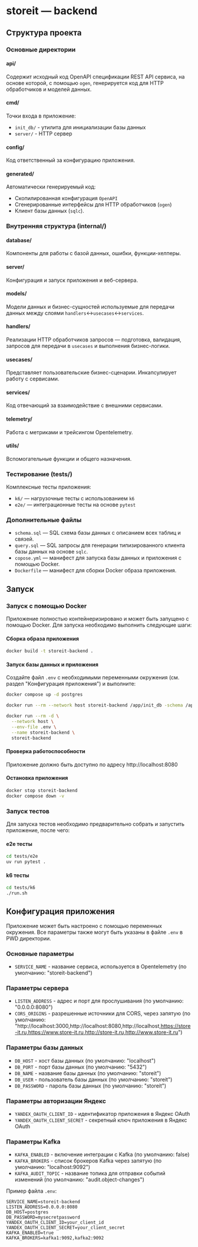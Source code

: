 # storeit — backend

## Структура проекта

### Основные директории

#### api/

Содержит исходный код OpenAPI спецификации REST API сервиса, на основе которой, с помощью `ogen`, генерируется код для HTTP обработчиков и моделей данных.

#### cmd/

Точки входа в приложение:

- `init_db/` - утилита для инициализации базы данных
- `server/` - HTTP сервер

#### config/

Код ответственный за конфигурацию приложения.

#### generated/

Автоматически генерируемый код:

- Скопилированная конфигурация `OpenAPI`
- Сгенерированные интерфейсы для HTTP обработчиков (`ogen`)
- Клиент базы данных (`sqlc`).

### Внутренняя структура (internal/)

#### database/

Компоненты для работы с базой данных, ошибки, функции-хелперы.

#### server/

Конфигурация и запуск приложения и веб-сервера.

#### models/

Модели данных и бизнес-сущностей используемые для передачи данных между слоями `handlers`<->`usecases`<->`services`.

#### handlers/

Реализации HTTP обработчиков запросов — подготовка, валидация, запросов для передачи в `usecases` и выполнения бизнес-логики.

#### usecases/

Представляет пользовательские бизнес-сценарии. Инкапсулирует работу с сервисами.

#### services/

Код отвечающий за взаимодействие с внешними сервисами.

#### telemetry/

Работа с метриками и трейсингом Opentelemetry.


#### utils/

Вспомогательные функции и общего назначения.

### Тестирование (tests/)

Комплексные тесты приложения:

- `k6/` — нагрузочные тесты с использованием `k6`
- `e2e/` — интеграционные тесты на основе `pytest`

### Дополнительные файлы

- `schema.sql` — SQL схема базы данных с описанием всех таблиц и связей.
- `query.sql` — SQL запросы для генерации типизированного клиента базы данных на основе `sqlc`.
- `copose.yml` — манифест для запуска базы данных и приложения с помощью Docker.
- `Dockerfile` — манифест для сборки Docker образа приложения.

## Запуск

### Запуск с помощью Docker

Приложение полностью контейнеризировано и может быть запущено с помощью Docker. Для запуска необходимо выполнить следующие шаги:

#### Сборка образа приложения

```bash
docker build -t storeit-backend .
```

#### Запуск базы данных и приложения

Создайте файл `.env` с необходимыми переменными окружения (см. раздел "Конфигурация приложения") и выполните:

```bash
docker compose up -d postgres

docker run --rm --network host storeit-backend /app/init_db -schema /app/schema.sql

docker run --rm -d \
  --network host \
  --env-file .env \
  --name storeit-backend \
  storeit-backend
```

#### Проверка работоспособности

Приложение должно быть доступно по адресу http://localhost:8080

#### Остановка приложения

```bash
docker stop storeit-backend
docker compose down -v
```

### Запуск тестов

Для запуска тестов необходимо предварительно собрать и запустить приложение, после чего:

#### e2e тесты

```bash
cd tests/e2e
uv run pytest . 
```

#### k6 тесты

```bash
cd tests/k6
./run.sh
```

## Конфигурация приложения

Приложение может быть настроено с помощью переменных окружения. Все параметры также могут быть указаны в файле `.env` в PWD директории.

### Основные параметры

- `SERVICE_NAME` - название сервиса, используется в Opentelemetry (по умолчанию: "storeit-backend")

### Параметры сервера

- `LISTEN_ADDRESS` - адрес и порт для прослушивания (по умолчанию: "0.0.0.0:8080")
- `CORS_ORIGINS` - разрешенные источники для CORS, через запятую (по умолчанию: "http://localhost:3000,http://localhost:8080,http://localhost,https://store-it.ru,https://www.store-it.ru,http://store-it.ru,http://www.store-it.ru")

### Параметры базы данных

- `DB_HOST` - хост базы данных (по умолчанию: "localhost")
- `DB_PORT` - порт базы данных (по умолчанию: "5432")
- `DB_NAME` - название базы данных (по умолчанию: "storeit")
- `DB_USER` - пользователь базы данных (по умолчанию: "storeit")
- `DB_PASSWORD` - пароль базы данных (по умолчанию: "storeit")

### Параметры авторизации Яндекс

- `YANDEX_OAUTH_CLIENT_ID` - идентификатор приложения в Яндекс OAuth
- `YANDEX_OAUTH_CLIENT_SECRET` - секретный ключ приложения в Яндекс OAuth

### Параметры Kafka

- `KAFKA_ENABLED` - включение интеграции с Kafka (по умолчанию: false)
- `KAFKA_BROKERS` - список брокеров Kafka через запятую (по умолчанию: "localhost:9092")
- `KAFKA_AUDIT_TOPIC` - название топика для отправки событий изменений (по умолчанию: "audit.object-changes")

Пример файла `.env`:

```env
SERVICE_NAME=storeit-backend
LISTEN_ADDRESS=0.0.0.0:8080
DB_HOST=postgres
DB_PASSWORD=mysecretpassword
YANDEX_OAUTH_CLIENT_ID=your_client_id
YANDEX_OAUTH_CLIENT_SECRET=your_client_secret
KAFKA_ENABLED=true
KAFKA_BROKERS=kafka1:9092,kafka2:9092
```
